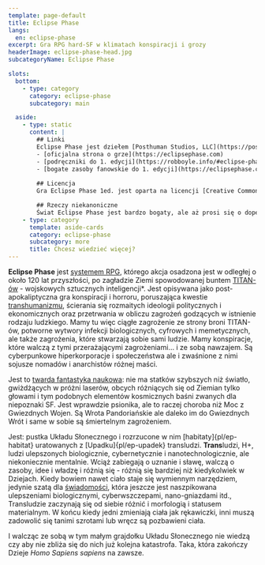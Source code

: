 ```yaml
---
template: page-default
title: Eclipse Phase
langs:
  en: eclipse-phase
excerpt: Gra RPG hard-SF w klimatach konspiracji i grozy
headerImage: eclipse-phase-head.jpg
subcategoryName: Eclipse Phase

slots:
  bottom:
    - type: category
      category: eclipse-phase
      subcategory: main

  aside:
    - type: static
      content: |
        ## Linki
        Eclipse Phase jest dziełem [Posthuman Studios, LLC](https://posthumanstudios.com/)
        - [oficjalna strona o grze](https://eclipsephase.com)
        - [podręczniki do 1. edycji](https://robboyle.info/#eclipse-phase-pdfs)
        - [bogate zasoby fanowskie do 1. edycji](https://eclipsephase.com/ep1-resources/)
        
        ## Licencja
        Gra Eclipse Phase 1ed. jest oparta na licencji [Creative Commons BY-NC-SA 3.0](https://creativecommons.org/licenses/by-nc-sa/3.0/). Oznacza to między innymi, że można udostępniać (kopiować i rozpowszechniać) materiał gry oraz adaptować go (remiksować, przekształcać i budować na jego podstawie).

        ## Rzeczy niekanoniczne
        Świat Eclipse Phase jest bardzo bogaty, ale aż prosi się o dopełnienie rzeczami, których nie znajdziecie w podręcznikach. W tej wiki znajdziecie więc również moje dodatki - zapożyczenia z kompatybilnej literatury i systemów RPG hard SF. Do tego dochodzą pomysły, które jakoś nie znalazły ujścia w moich przygodach, ale żal mi je wyrzucić na śmietnik. Żeby jednak była jasność co do statusu materiału, owe dodatki są oznaczone tagiem [#niekanoniczne](/pages/pl/tag.html?tag=niekanoniczne).
    - type: category
      template: aside-cards
      category: eclipse-phase
      subcategory: more
      title: Chcesz wiedzieć więcej?
---
```


**Eclipse Phase** jest [systemem RPG](http://pl.wikipedia.org/wiki/Gra_fabularna), którego akcja osadzona jest w odległej o około 120 lat przyszłości, po zagładzie Ziemi spowodowanej buntem [TITAN-ów](#) - wojskowych sztucznych inteligencji*. Jest opisywana jako post-apokaliptyczna gra konspiracji i horroru, poruszająca kwestie [transhumanizmu](http://pl.wikipedia.org/wiki/Transhumanizm), ścierania się rozmaitych ideologii politycznych i ekonomicznych oraz przetrwania w obliczu zagrożeń godzących w istnienie rodzaju ludzkiego. Mamy tu więc ciągłe zagrożenie ze strony broni TITAN-ów, potworne wytwory infekcji biologicznych, cyfrowych i memetycznych, ale także zagrożenia, które stwarzają sobie sami ludzie. Mamy konspiracje, które walczą z tymi przerażającymi zagrożeniami... i ze sobą nawzajem. Są cyberpunkowe hiperkorporacje i społeczeństwa ale i zwaśnione z nimi sojusze nomadów i anarchistów różnej maści.

Jest to [twarda fantastyka naukowa](http://pl.wikipedia.org/wiki/Hard_science_fiction): nie ma statków szybszych niż światło, gwiżdżących w próżni laserów, obcych różniących się od Ziemian tylko głowami i tym podobnych elementów kosmicznych baśni zwanych dla niepoznaki SF. Jest wprawdzie psionika, ale to raczej choroba niż Moc z Gwiezdnych Wojen. Są Wrota Pandoriańskie ale daleko im do Gwiezdnych Wrót i same w sobie są śmiertelnym zagrożeniem.

Jest: pustka Układu Słonecznego i rozrzucone w nim [habitaty]{pl/ep-habitat} uratowanych z [Upadku]{pl/ep-upadek} transludzi. **Trans**ludzi, H+, ludzi ulepszonych biologicznie, cybernetycznie i nanotechnologicznie, ale niekoniecznie mentalnie. Wciąż zabiegają o uznanie i sławę, walczą o zasoby, idee i władzę i różnią się - różnią się bardziej niż kiedykolwiek w Dziejach. Kiedy bowiem nawet ciało staje się wymiennym narzędziem, jedynie szatą dla [świadomości](#), która jeszcze jest naszpikowana ulepszeniami biologicznymi, cyberwszczepami, nano-gniazdami itd., Transludzie zaczynają się od siebie różnić i morfologią i statusem materialnym. W końcu kiedy jedni zmieniają ciała jak rękawiczki, inni muszą zadowolić się tanimi szrotami lub wręcz są pozbawieni ciała. 

I walcząc ze sobą w tym małym grajdołku Układu Słonecznego nie wiedzą czy aby nie zbliża się do nich już kolejna katastrofa. Taka, która zakończy Dzieje _Homo Sapiens sapiens_ na zawsze.

